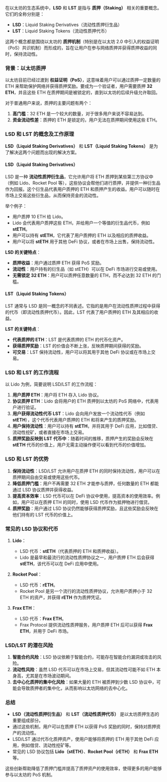 
在以太坊的生态系统中，**LSD** 和 **LST** 是指与 **质押（Staking）** 相关的重要概念。它们的全称分别是：

- **LSD**：Liquid Staking Derivatives（流动性质押衍生品）
- **LST**：Liquid Staking Tokens（流动性质押代币）

这两个概念都是围绕以太坊的 **质押机制**（特别是在以太坊 2.0 中引入的权益证明（PoS）共识机制）而形成的，旨在让用户在参与网络质押并获得质押收益的同时，保持流动性。

### 背景：以太坊质押

以太坊目前已经过渡到 **权益证明（PoS）**，这意味着用户可以通过质押一定数量的 ETH 来帮助保护网络并获得质押奖励。要成为一个验证者，用户需要质押 **32 ETH**，并且这些 ETH 在质押期间是被锁定的，直到以太坊的后续升级允许取回。

对于普通用户来说，质押的主要问题有两个：
1. **高门槛**：32 ETH 是一个较大的数量，对于很多用户来说不容易达到。
2. **资金流动性差**：质押的 ETH 是锁定的，用户无法在质押期间使用这些 ETH。

### LSD 和 LST 的概念及工作原理

**LSD（Liquid Staking Derivatives）** 和 **LST（Liquid Staking Tokens）** 是为了解决这两个问题而出现的解决方案。

#### LSD（Liquid Staking Derivatives）

LSD 是一种 **流动性质押衍生品**，它允许用户将 ETH 质押到某些第三方协议中（例如 Lido、Rocket Pool 等），这些协议会帮他们进行质押，并提供一种衍生品作为回报。这个衍生品代表用户质押的 ETH 和质押产生的收益。用户可以随时在市场上交易这些衍生品，从而保持资金的流动性。

举个例子：
- 用户质押 10 ETH 给 Lido。
- Lido 会代表用户质押这些 ETH，并给用户一个等值的衍生品代币，例如 **stETH**。
- 用户可以持有 **stETH**，它代表了用户质押的 ETH 以及相应的质押收益。
- 用户可以将 **stETH** 用于其他 DeFi 协议，或者在市场上出售，保持流动性。

**LSD 的关键特点**：
- **质押收益**：用户通过质押 ETH 获得 PoS 奖励。
- **流动性**：用户持有的衍生品（如 stETH）可以在 DeFi 市场进行交易或使用。
- **无需锁定 32 ETH**：用户可以质押任意数量的 ETH，而不必达到 32 ETH 的门槛。

#### LST（Liquid Staking Tokens）

LST 通常与 LSD 是同一概念的不同表述。它指的是用户在流动性质押过程中获得的代币（即流动性质押代币）。因此，LST 代表了用户质押的 ETH 及其相应的收益。

**LST 的关键特点**：
- **代表质押的 ETH**：LST 是代表质押的 ETH 的代币化资产。
- **获得质押奖励**：LST 的价值会不断上涨，反映质押期间获得的奖励。
- **可交易**：LST 保持流动性，用户可以将其用于其他 DeFi 协议或在市场上交易。

### LSD 和 LST 的工作流程

以 Lido 为例，简要说明 LSD/LST 的工作流程：

1. **用户质押 ETH**：用户将 ETH 存入 Lido 协议。
2. **协议质押 ETH**：Lido 会将用户的 ETH 质押到以太坊的 PoS 网络中，代表用户进行验证。
3. **用户获得流动性代币 LST**：Lido 会向用户发放一个流动性代币（例如 **stETH**），这个代币代表用户质押的 ETH 和将来产生的质押奖励。
4. **用户保持流动性**：用户可以持有 **stETH**，并将其用于 DeFi 应用，比如借贷、流动性挖矿，或者直接在市场上交易。
5. **质押奖励反映到 LST 代币中**：随着时间的推移，质押产生的奖励会反映在 **stETH** 代币的价值上，用户无需主动操作便可以看到代币的价值增加。

### LSD 和 LST 的优势

1. **保持流动性**：LSD/LST 允许用户在质押 ETH 的同时保持流动性，用户可以在质押期间自由交易或使用这些代币。
2. **降低质押门槛**：用户不再需要 32 ETH 才能参与质押，任何数量的 ETH 都能通过 LSD 协议质押并获得收益。
3. **提高资本效率**：LSD 代币可以在 DeFi 协议中使用，提高资本的使用效率。例如，用户可以在质押 ETH 的同时，使用 LSD 代币作为抵押物进行借贷。
4. **质押奖励**：用户通过 LSD 协议仍然能够获得质押奖励，且这些奖励会反映在他们持有的 LST 代币的价值上。

### 常见的 LSD 协议和代币

1. **Lido**：
   - LSD 代币：**stETH**（代表质押的 ETH 和质押收益）。
   - Lido 是最早和最流行的流动性质押协议之一，用户质押 ETH 后会获得 **stETH**，该代币可以在 DeFi 应用中使用。

2. **Rocket Pool**：
   - LSD 代币：**rETH**。
   - Rocket Pool 是另一个流行的流动性质押协议，允许用户质押小于 32 ETH 的资产，并获得 **rETH** 作为质押凭证。

3. **Frax ETH**：
   - LSD 代币：**Frax ETH**。
   - Frax Protocol 提供流动性质押服务，用户质押 ETH 后可以获得 **Frax ETH**，并用于 DeFi 市场。

### LSD/LST 的潜在风险

1. **智能合约风险**：LSD 协议依赖于智能合约，可能存在智能合约漏洞或攻击的风险。
2. **流动性风险**：虽然 LSD 代币可以在市场上交易，但其流动性可能不如 ETH 本身高，尤其是在市场波动期间。
3. **去中心化质押的集中化风险**：如果大量的 ETH 被质押到少数 LSD 协议中，可能会导致质押者的集中化，从而影响以太坊网络的去中心化。

### 总结

- **LSD（流动性质押衍生品）** 和 **LST（流动性质押代币）** 是以太坊质押生态的重要组成部分。
- 通过这些机制，用户可以在质押 ETH 以获得 PoS 奖励的同时，保持对质押资产的流动性。
- LSD/LST 通过代币化质押资产，使用户能够将质押的 ETH 用于其他 DeFi 应用，例如借贷、流动性挖矿等。
- 常见的 LSD 协议包括 **Lido（stETH）**、**Rocket Pool（rETH）** 和 **Frax ETH** 等。

这些创新帮助降低了质押门槛并提高了质押资产的使用效率，使得更多的用户能够参与以太坊的 PoS 机制。